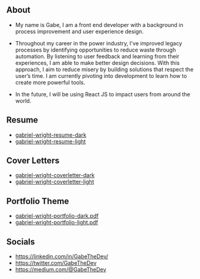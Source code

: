 About
-------------------------------
- My name is Gabe, I am a front end developer with a background in process improvement and user experience design. 

- Throughout my career in the power industry, I've improved legacy processes by identifying opportunities to reduce waste through automation. By listening to user feedback and learning from their experiences, I am able to make better design decisions. With this approach, I aim to reduce misery by building solutions that respect the user’s time. I am currently pivoting into development to learn how to create more powerful tools.

- In the future, I will be using React JS to impact users from around the world.

Resume
-------------------------------
- [gabriel-wright-resume-dark](https://github.com/gabrielwright1/gabrielwright1/files/8427585/wd40-gabriel-wright-resume-dark.pdf)
- [gabriel-wright-resume-light](https://github.com/gabrielwright1/gabrielwright1/files/8427587/wd40-gabriel-wright-resume-light.pdf)

Cover Letters
-------------------------------
- [gabriel-wright-coverletter-dark](https://github.com/gabrielwright1/gabrielwright1/files/8427594/wd40-gabriel-wright-coverletter-dark.pdf)
- [gabriel-wright-coverletter-light](https://github.com/gabrielwright1/gabrielwright1/files/8427595/wd40-gabriel-wright-coverletter-light.pdf)

Portfolio Theme
-------------------------------
- [gabriel-wright-portfolio-dark.pdf](https://github.com/gabrielwright1/gabrielwright1/files/8485044/GAW-portfolio-dark.pdf)
- [gabriel-wright-portfolio-light.pdf](https://github.com/gabrielwright1/gabrielwright1/files/8485041/GAW-portfolio-light.pdf)


Socials
-------------------------------
- https://linkedin.com/in/GabeTheDev/
- https://twitter.com/GabeTheDev
- https://medium.com/@GabeTheDev

<!---
gabrielwright1/gabrielwright1 is a ✨ special ✨ repository because its `README.md` (this file) appears on your GitHub profile.
You can click the Preview link to take a look at your changes.
--->
